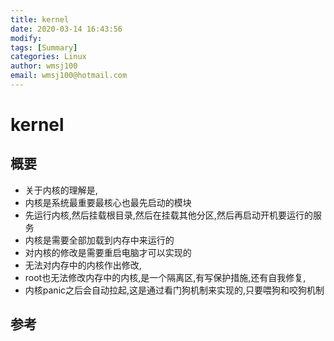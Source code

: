 ```yaml
---
title: kernel
date: 2020-03-14 16:43:56
modify: 
tags: [Summary]
categories: Linux
author: wmsj100
email: wmsj100@hotmail.com
---
```


# kernel

## 概要

- 关于内核的理解是,
- 内核是系统最重要最核心也最先启动的模块
- 先运行内核,然后挂载根目录,然后在挂载其他分区,然后再启动开机要运行的服务
- 内核是需要全部加载到内存中来运行的
- 对内核的修改是需要重启电脑才可以实现的
- 无法对内存中的内核作出修改,
- root也无法修改内存中的内核,是一个隔离区,有写保护措施,还有自我修复,
- 内核panic之后会自动拉起,这是通过看门狗机制来实现的,只要喂狗和咬狗机制

## 参考

